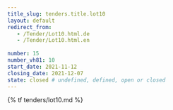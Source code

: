 ```yaml
---
title_slug: tenders.title.lot10
layout: default
redirect_from:
   - /Tender/Lot10.html.de
   - /Tender/Lot10.html.en
   
number: 15
number_vh81: 10
start_date: 2021-11-12
closing_date: 2021-12-07
state: closed # undefined, defined, open or closed
---
```


{% tf tenders/lot10.md %}
